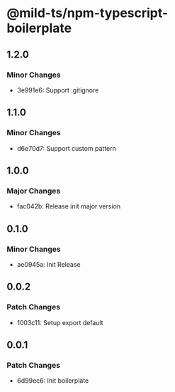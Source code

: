 # @mild-ts/npm-typescript-boilerplate

## 1.2.0

### Minor Changes

- 3e991e6: Support .gitignore

## 1.1.0

### Minor Changes

- d6e70d7: Support custom pattern

## 1.0.0

### Major Changes

- fac042b: Release init major version

## 0.1.0

### Minor Changes

- ae0945a: Init Release

## 0.0.2

### Patch Changes

- 1003c11: Setup export default

## 0.0.1

### Patch Changes

- 6d99ec6: Init boilerplate
